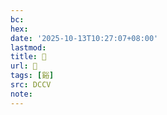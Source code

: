 ```yaml
---
bc:
hex:
date: '2025-10-13T10:27:07+08:00'
lastmod:
title: 􁴹
url: 􁴹
tags: [谿]
src: DCCV
note:
---
```

